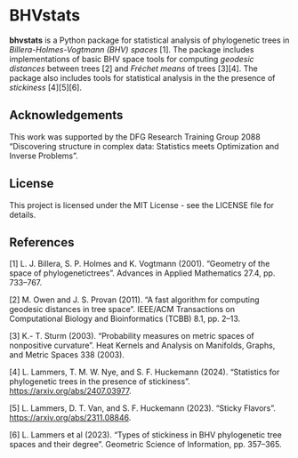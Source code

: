 # BHVstats

**bhvstats** is a Python package for statistical analysis of phylogenetic trees in 
*Billera-Holmes-Vogtmann (BHV) spaces* [1]. The package includes implementations 
of basic BHV space tools for computing *geodesic distances* between trees 
[2] and *Fréchet means* of trees [3][4]. The package also includes tools for
statistical analysis in the the presence of *stickiness* [4][5][6].


## Acknowledgements

This work was supported by  the DFG Research Training Group 2088 “Discovering 
structure in complex data: Statistics meets Optimization and Inverse Problems”. 

## License

This project is licensed under the MIT License - see the LICENSE file for details.

## References
<a id="1">[1]</a> 
L. J. Billera, S. P. Holmes and K. Vogtmann (2001). 
“Geometry of the space of phylogenetictrees”. 
Advances in Applied Mathematics 27.4, pp. 733–767.

<a id="2">[2]</a> 
M. Owen and J. S. Provan (2011). 
“A fast algorithm for computing geodesic distances in tree space”. 
IEEE/ACM Transactions on Computational Biology and Bioinformatics (TCBB) 8.1, pp. 2–13.

<a id="3">[3]</a> 
K.- T. Sturm (2003). 
“Probability measures on metric spaces of nonpositive curvature”. 
Heat Kernels and Analysis on Manifolds, Graphs, and Metric Spaces 338 (2003).

<a id="4">[4]</a> 
L. Lammers, T. M. W. Nye, and S. F. Huckemann (2024). 
“Statistics for phylogenetic trees in the presence of stickiness”.
https://arxiv.org/abs/2407.03977.

<a id="5">[5]</a> 
L. Lammers, D. T. Van, and S. F. Huckemann (2023). 
“Sticky Flavors”.
https://arxiv.org/abs/2311.08846.

<a id="6">[6]</a> 
L. Lammers et al (2023). 
“Types of stickiness in BHV phylogenetic tree spaces and their degree”. 
Geometric Science of Information, pp. 357–365.
